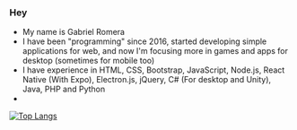 ### Hey
- My name is Gabriel Romera
- I have been "programming" since 2016, started developing simple applications for web, and now I'm focusing more in games and apps for desktop (sometimes for mobile too)
- I have experience in HTML, CSS, Bootstrap, JavaScript, Node.js, React Native (With Expo), Electron.js, jQuery, C# (For desktop and Unity), Java, PHP and Python
- 
[![Top Langs](https://github-readme-stats.vercel.app/api/top-langs/?username=RO03M&layout=compact&theme=radical)](https://github.com/anuraghazra/github-readme-stats)
